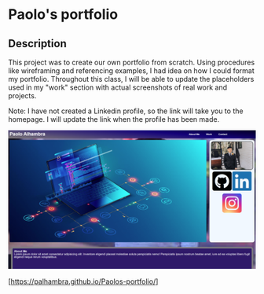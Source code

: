 # Paolo's portfolio

## Description

This project was to create our own portfolio from scratch. Using procedures like wireframing and referencing examples, I had idea on how I could format my portfolio. Throughout this class, I will be able to update the placeholders used in my "work" section with actual screenshots of real work and projects. 

Note: I have not created a Linkedin profile, so the link will take you to the homepage. I will update the link when the profile has been made.

![This is a snip of what you see when you first visit the page](assets/images/challenge-02.png)

[https://palhambra.github.io/Paolos-portfolio/]
